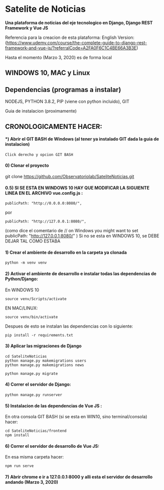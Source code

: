 # Satelite de Noticias 
**Una plataforma de noticias del eje tecnologico en Django, Django REST Framework y Vue JS**

Referencia para la creacion de esta plataforma:
English Version:(https://www.udemy.com/course/the-complete-guide-to-django-rest-framework-and-vue-js/?referralCode=A2FA0F6C1C4BE66A3B3E)

Hasta el momento (Marzo 3, 2020) es de forma local 



## WINDOWS 10, MAC y Linux

## Dependencias (programas a instalar)

NODEJS, 
PYTHON 3.8.2, 
PIP (viene con python incluido), 
GIT 

Guia de instalacion (proximamente)

## CRONOLOGICAMENTE HACER:




#### *) Abrir el GIT BASH de Windows (al tener ya instalado GIT dada la guia de instalacion)
```
Click derecho y opcion GIT BASH
```

#### 0) Clonar el proyecto

git clone https://github.com/Observatoriolab/SateliteNoticias.git


#### 0.5) SI SE ESTA EN WINDOWS 10 HAY QUE MODIFICAR LA SIGUIENTE LINEA EN EL ARCHIVO vue.config.js :
```
publicPath: "http://0.0.0.0:8080/",
```
por 
```
publicPath: "http://127.0.0.1:8080/",
```
(como dice el comentario de // on Windows you might want to set publicPath: "http://127.0.0.1:8080/" )
Si no se esta en WINDOWS 10, se DEBE DEJAR TAL COMO ESTABA

#### 1) Crear el ambiente de desarrollo en la carpeta ya clonada

```
python -m venv venv
```

#### 2) Activar el ambiente de desarrollo e instalar todas las dependencias de Python/Django:
En WINDOWS 10
```
source venv/Scripts/activate
```
EN MAC/LINUX:
```
source venv/bin/activate
```
Despues de esto se instalan las dependencias con lo siguiente:

```
pip install -r requirements.txt
```

#### 3) Aplicar las migraciones de Django
```
cd SateliteNoticias
python manage.py makemigrations users
python manage.py makemigrations news

python manage.py migrate
```

#### 4) Correr el servidor de Django:
```
python manage.py runserver
```

#### 5) Instalacion de las dependencias de Vue JS :

En otra consola GIT BASH (si se esta en WIN10, sino terminal/consola) hacer:
```
cd SateliteNoticias/frontend
npm install
```

#### 6) Correr el servidor de desarrollo de Vue JS:
En esa misma carpeta hacer:
```
npm run serve
```


#### 7) Abrir chrome e ir a 127.0.0.1:8000 y alli esta el servidor de desarrollo andando (Marzo 3, 2020)

